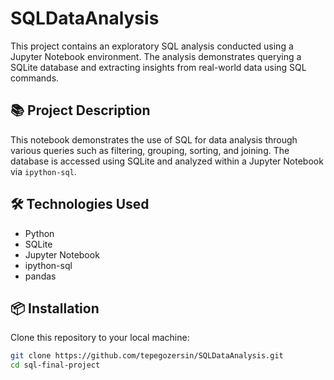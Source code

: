 # SQLDataAnalysis

This project contains an exploratory SQL analysis conducted using a Jupyter Notebook environment. The analysis demonstrates querying a SQLite database and extracting insights from real-world data using SQL commands.

## 📚 Project Description

This notebook demonstrates the use of SQL for data analysis through various queries such as filtering, grouping, sorting, and joining. The database is accessed using SQLite and analyzed within a Jupyter Notebook via `ipython-sql`.

## 🛠️ Technologies Used

- Python
- SQLite
- Jupyter Notebook
- ipython-sql
- pandas

## 📦 Installation

Clone this repository to your local machine:

```bash
git clone https://github.com/tepegozersin/SQLDataAnalysis.git
cd sql-final-project

